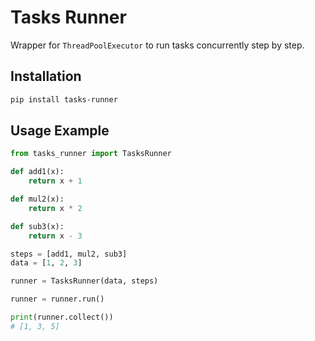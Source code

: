 # Tasks Runner

Wrapper for `ThreadPoolExecutor` to run tasks concurrently step by step.

## Installation

```bash
pip install tasks-runner
```

## Usage Example

```python
from tasks_runner import TasksRunner

def add1(x):
    return x + 1

def mul2(x):
    return x * 2

def sub3(x):
    return x - 3

steps = [add1, mul2, sub3]
data = [1, 2, 3]

runner = TasksRunner(data, steps)

runner = runner.run()

print(runner.collect())
# [1, 3, 5]
```
